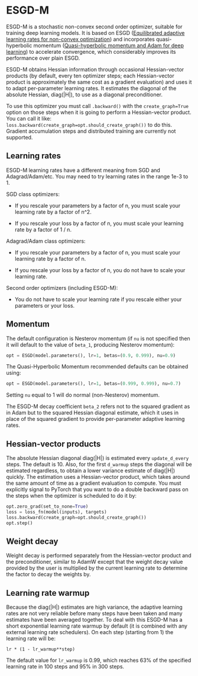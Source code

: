 # ESGD-M

ESGD-M is a stochastic non-convex second order optimizer, suitable for training deep learning models. It is based on ESGD ([Equilibrated adaptive learning rates for non-convex optimization](https://arxiv.org/abs/1502.04390)) and incorporates quasi-hyperbolic momentum ([Quasi-hyperbolic momentum and Adam for deep learning](https://arxiv.org/abs/1810.06801)) to accelerate convergence, which considerably improves its performance over plain ESGD.

ESGD-M obtains Hessian information through occasional Hessian-vector products (by default, every ten optimizer steps; each Hessian-vector product is approximately the same cost as a gradient evaluation) and uses it to adapt per-parameter learning rates. It estimates the diagonal of the absolute Hessian, diag(|H|), to use as a diagonal preconditioner.

To use this optimizer you must call `.backward()` with the `create_graph=True` option on those steps when it is going to perform a Hessian-vector product. You can call it like: `loss.backward(create_graph=opt.should_create_graph())` to do this. Gradient accumulation steps and distributed training are currently not supported.

## Learning rates

ESGD-M learning rates have a different meaning from SGD and Adagrad/Adam/etc. You may need to try learning rates in the range 1e-3 to 1.

SGD class optimizers:

* If you rescale your parameters by a factor of n, you must scale your learning rate by a factor of n^2.

* If you rescale your loss by a factor of n, you must scale your learning rate by a factor of 1 / n.

Adagrad/Adam class optimizers:

* If you rescale your parameters by a factor of n, you must scale your learning rate by a factor of n.

* If you rescale your loss by a factor of n, you do not have to scale your learning rate.

Second order optimizers (including ESGD-M):

* You do not have to scale your learning rate if you rescale either your parameters or your loss.

## Momentum

The default configuration is Nesterov momentum (if `nu` is not specified then it will default to the value of `beta_1`, producing Nesterov momentum):

```python
opt = ESGD(model.parameters(), lr=1, betas=(0.9, 0.999), nu=0.9)
```

The Quasi-Hyperbolic Momentum recommended defaults can be obtained using:

```python
opt = ESGD(model.parameters(), lr=1, betas=(0.999, 0.999), nu=0.7)
```

Setting `nu` equal to 1 will do normal (non-Nesterov) momentum.

The ESGD-M decay coefficient `beta_2` refers not to the squared gradient as in Adam but to the squared Hessian diagonal estimate, which it uses in place of the squared gradient to provide per-parameter adaptive learning rates.

## Hessian-vector products

The absolute Hessian diagonal diag(|H|) is estimated every `update_d_every` steps. The default is 10. Also, for the first `d_warmup` steps the diagonal will be estimated regardless, to obtain a lower variance estimate of diag(|H|) quickly. The estimation uses a Hessian-vector product, which takes around the same amount of time as a gradient evaluation to compute. You must explicitly signal to PyTorch that you want to do a double backward pass  on the steps when the optimizer is scheduled to do it by:

```python
opt.zero_grad(set_to_none=True)
loss = loss_fn(model(inputs), targets)
loss.backward(create_graph=opt.should_create_graph())
opt.step()
```

## Weight decay

Weight decay is performed separately from the Hessian-vector product and the preconditioner, similar to AdamW except that the weight decay value provided by the user is multiplied by the current learning rate to determine the factor to decay the weights by.

## Learning rate warmup

Because the diag(|H|) estimates are high variance, the adaptive learning rates are not very reliable before many steps have been taken and many estimates have been averaged together. To deal with this ESGD-M has a short exponential learning rate warmup by default (it is combined with any external learning rate schedulers). On each step (starting from 1) the learning rate will be:

`lr * (1 - lr_warmup**step)`

The default value for `lr_warmup` is 0.99, which reaches 63% of the specified learning rate in 100 steps and 95% in 300 steps.
